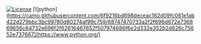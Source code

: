 
[![License](https://img.shields.io/badge/License-Apache%202.0-blue.svg)](https://opensource.org/licenses/Apache-2.0)
[![python](https://camo.githubusercontent.com/6f9216bd698deceac162d09fc061e1ab422d279bbc3bc99780d80274af99c759/68747470733a2f2f696d672e736869656c64732e696f2f62616467652f507974686f6e2d332e352b2d626c75652e737667](https://www.python.org/)
